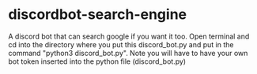 # discordbot-search-engine
A discord bot that can search google if you want it too.
Open terminal and cd into the directory where you put this discord_bot.py and put in the command "python3 discord_bot.py".
Note you will have to have your own bot token inserted into the python file (discord_bot.py)
